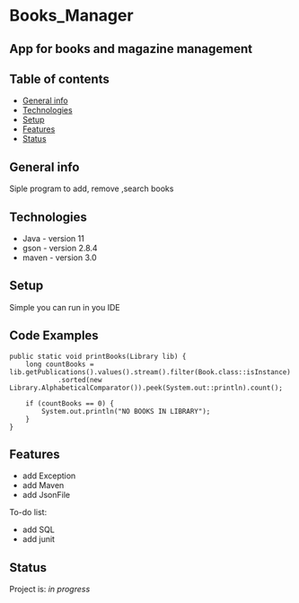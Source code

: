 # Books_Manager
## App for books and magazine management

## Table of contents
* [General info](#general-info)
* [Technologies](#technologies)
* [Setup](#setup)
* [Features](#features)
* [Status](#status)

## General info
Siple program to add, remove ,search books

## Technologies
* Java - version 11
* gson - version 2.8.4
* maven - version 3.0

## Setup
Simple you can run in you IDE

## Code Examples

    public static void printBooks(Library lib) {
        long countBooks = lib.getPublications().values().stream().filter(Book.class::isInstance)
                .sorted(new Library.AlphabeticalComparator()).peek(System.out::println).count();

        if (countBooks == 0) {
            System.out.println("NO BOOKS IN LIBRARY");
        }
    }
## Features

* add Exception
* add Maven
* add JsonFile


To-do list:
* add SQL
* add junit

## Status
Project is: _in progress_
